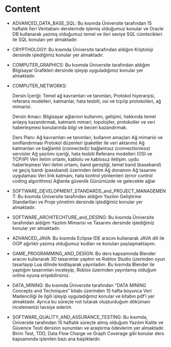 # Content

* ADVANCED_DATA_BASE_SQL:  Bu kısımda Üniversite tarafından 15 haftalık İleri Veritabanı derslerinde işlemiş olduğumuz konular ve Oracle DB kullanarak yazmış olduğumuz temel ve ileri seviye SQL cümlecikleri ile SQL konuları yer almaktadır. 


* CRYPTHOLOGY: Bu kısımda Üniversite tarafından aldığım Kriptoloji dersinde işlediğimiz konular yer almaktadır.


* COMPUTER_GRAPHICS: Bu kısımda Üniversite tarafından aldığım Bilgisayar Grafikleri dersinde işleyip uyguladığımız konular yer almaktadır.
  

* COMPUTER_NETWORKS: 

  Dersin İçeriği: Temel ağ kavramları ve tanımları, Protokol hiyerarşisi, referans modelleri, katmanlar, hata tesbiti, osi ve tcp/ip protokolleri, ağ mimarisi.
  
  Dersin Amacı: Bilgisayar ağlarının kullanımı, gelişimi, hakkında temel anlayış kazandırmak, katmanlı mimari, topolojiler, protokoller ve veri haberleşmesi konularında bilgi ve beceri kazandırmak.

  Ders Planı:
  Ağ kavramları ve tanımları, kullanım amaçları
  Ağ mimarisi ve sınıflandırması
  Protokol düzenleri (paketler ile veri aktarımı)
  Ağ katmanları ve bağlantılı (connected)/ bağlantısız (connectionless) servisler
  Ağ yazılımı içeriği, hata tesbiti
  Referans modelleri (OSI ve TCP/IP)
  Veri iletim ortamı, kablolu ve kablosuz iletişim. uydu haberleşmesi
  Veri iletim ortamı, band genişliği, temel band (baseband) ve geçiş bandı (passband) üzerinden iletim
  Ağ donanımı
  Ağ tasarımı uygulaması
  Veri link katmanı, hata kontrol yöntemleri (error control coding algorithms)
  Ağlarda güvenlik
  Günümüzde ve gelecekte ağlar
 

* SOFTWARE_DEVELOPMENT_STANDARDS_and_PROJECT_MANAGEMENT: Bu kısımda Üniversite tarafından aldığım Yazılım Geliştirme Standartları ve Proje yönetimi dersinde işlediğimiz konular yer almaktadır.
 
* SOFTWARE_ARCHITECHTURE_and_DESİNG: Bu kısımda Üniversite tarafından aldığım Yazılım Mimarisi ve Tasarımı dersinde işlediğimiz konular yer almaktadır.

* ADVANCED_JAVA: Bu kısımda Eclipse IDE aracını kullanarak JAVA dili ile OOP ağırlıklı yazmış olduğumuz kodları ve konuları paylaşmaktayım.

* GAME_PROGRAMMING_AND_DESİGN: Bu ders kapsamında Blender aracını kullanarak 3D tasarımlar yaptım ve Roblox Studio üzerinden oyun tasarlayıp Lua dilinde kodlayarak yayınladım. Bu kısımda Blender ile yaptığım tasarımları inceleyip, Roblox üzerinden yayınlamış olduğum online oyuna erişebilirsiniz.


* DATA_MINING: Bu kısımda Üniversite tarafından "DATA MINING Concepts and Techniques" kitabı üzerinden 
15 hafta boyunca Veri Madenciliği ile ilgili işleyip uyguladığımız konular ve kitabın pdf'i yer almaktadır. 
Ayrıca bu süreçte not tutarak oluşturduğum dökümanı incelemenizi tavsiye ederim.

* SOFTWARE_QUALİTY_AND_ASSURANCE_TESTİNG: Bu kısımda, Üniversite tarafından 15 haftalık süreçte almış olduğum Yazılım Kalite ve Güvence Testi dersinin sunumları ve araştırma ödevlerim yer almaktadır. Birim Test, TDD, Data Flow Charge ve Graph Coverage gibi konular ders kapsamında işlenilen bazı ana başlıklardır.


